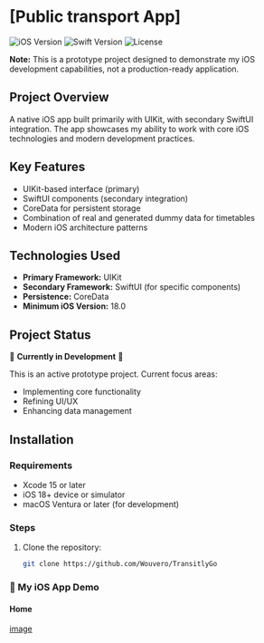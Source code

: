# [Public transport App]

![iOS Version](https://img.shields.io/badge/iOS-18+-blue.svg)
![Swift Version](https://img.shields.io/badge/Swift-5.9-orange.svg)
![License](https://img.shields.io/badge/License-MIT-lightgrey.svg)

**Note:** This is a prototype project designed to demonstrate my iOS development capabilities, not a production-ready application.

## Project Overview

A native iOS app built primarily with UIKit, with secondary SwiftUI integration. The app showcases my ability to work with core iOS technologies and modern development practices.

## Key Features

- UIKit-based interface (primary)
- SwiftUI components (secondary integration)
- CoreData for persistent storage
- Combination of real and generated dummy data for timetables
- Modern iOS architecture patterns

## Technologies Used

- **Primary Framework:** UIKit
- **Secondary Framework:** SwiftUI (for specific components)
- **Persistence:** CoreData
- **Minimum iOS Version:** 18.0

## Project Status

🚧 **Currently in Development** 🚧

This is an active prototype project. Current focus areas:
- Implementing core functionality
- Refining UI/UX
- Enhancing data management

## Installation

### Requirements
- Xcode 15 or later
- iOS 18+ device or simulator
- macOS Ventura or later (for development)

### Steps
1. Clone the repository:
   ```bash
   git clone https://github.com/Wouvero/TransitlyGo


### 📱 My iOS App Demo
#### Home
[image](https://github.com/user-attachments/assets/54c219b6-e718-466c-be23-48f20d8b3fbe)

